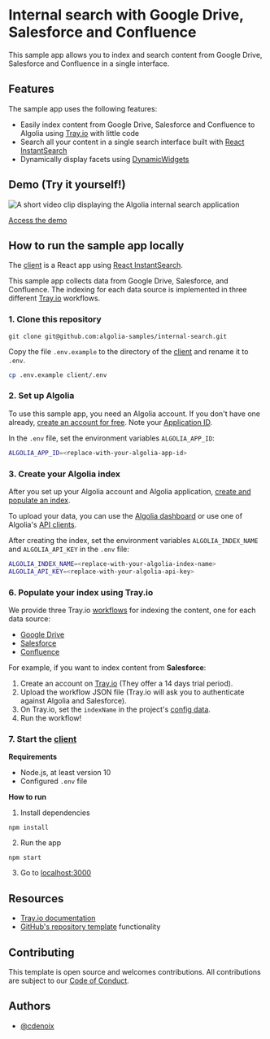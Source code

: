 # Internal search with Google Drive, Salesforce and Confluence

This sample app allows you to index and search content from Google Drive, Salesforce and Confluence in a single interface.

## Features

The sample app uses the following features:

- Easily index content from Google Drive, Salesforce and Confluence to Algolia using [Tray.io](https://tray.io/) with little code
- Search all your content in a single search interface built with [React InstantSearch](https://www.algolia.com/doc/guides/building-search-ui/what-is-instantsearch/react/)
- Dynamically display facets using [DynamicWidgets](https://www.algolia.com/doc/api-reference/widgets/dynamic-facets/react/)

## Demo (Try it yourself!)

<img src="demo/demo_internal_search.gif?raw=true" alt="A short video clip displaying the Algolia internal search application" align="center">

[Access the demo](https://preview.algolia.com/internal-search-demo/)

## How to run the sample app locally

The [client](client) is a React app using [React InstantSearch](https://www.algolia.com/doc/guides/building-search-ui/what-is-instantsearch/react/).

This sample app collects data from Google Drive, Salesforce, and Confluence. The indexing for each data source is implemented in three different [Tray.io](https://tray.io/) workflows.

### 1. Clone this repository

```
git clone git@github.com:algolia-samples/internal-search.git
```

Copy the file `.env.example` to the directory of the [client](client) and rename it to `.env`.

```bash
cp .env.example client/.env
```

### 2. Set up Algolia

To use this sample app, you need an Algolia account. If you don't have one already, [create an account for free](https://www.algolia.com/users/sign-up). Note your [Application ID](https://deploy-preview-5789--algolia-docs.netlify.app/doc/guides/sending-and-managing-data/send-and-update-your-data/how-to/importing-with-the-api/#application-id).

In the `.env` file, set the environment variables `ALGOLIA_APP_ID`:

```bash
ALGOLIA_APP_ID=<replace-with-your-algolia-app-id>
```

### 3. Create your Algolia index

After you set up your Algolia account and Algolia application, [create and populate an index](https://www.algolia.com/doc/guides/sending-and-managing-data/prepare-your-data/).

To upload your data, you can use the [Algolia dashboard](https://www.algolia.com/doc/guides/sending-and-managing-data/send-and-update-your-data/how-to/importing-from-the-dashboard/) or use one of Algolia's [API clients](https://www.algolia.com/developers/#integrations).

After creating the index, set the environment variables `ALGOLIA_INDEX_NAME` and `ALGOLIA_API_KEY` in the `.env` file:

```bash
ALGOLIA_INDEX_NAME=<replace-with-your-algolia-index-name>
ALGOLIA_API_KEY=<replace-with-your-algolia-api-key>
```

### 6. Populate your index using Tray.io

We provide three Tray.io [workflows](https://tray.io/documentation/platform/version-control/importing-exporting-workflows/) for indexing the content, one for each data source:

- [Google Drive](workflows/workflow_google-drive-algolia.json)
- [Salesforce](workflows/workflow_salesforce-algolia.json)
- [Confluence](workflows/confluence-algolia.json)

For example, if you want to index content from **Salesforce**:

1. Create an account on [Tray.io](https://tray.io) (They offer a 14 days trial period).
2. Upload the workflow JSON file (Tray.io will ask you to authenticate against Algolia and Salesforce).
3. On Tray.io, set the `indexName` in the project's [config data](https://tray.io/documentation/embedded/core-topics/config-data/setting-config-data/).
4. Run the workflow!

### 7. Start the [client](client)

**Requirements**

- Node.js, at least version 10
- Configured `.env` file

**How to run**

1. Install dependencies

```
npm install
```

2. Run the app

```
npm start
```

3. Go to [localhost:3000](http://localhost:3000)

## Resources

- [Tray.io documentation](https://tray.io/documentation/)
- [GitHub's repository template](https://help.github.com/en/github/creating-cloning-and-archiving-repositories/creating-a-repository-from-a-template) functionality

## Contributing

This template is open source and welcomes contributions. All contributions are subject to our [Code of Conduct](https://github.com/algolia-samples/.github/blob/master/CODE_OF_CONDUCT.md).

## Authors

- [@cdenoix](https://twitter.com/cdenoix)
